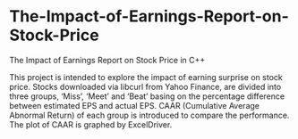 # The-Impact-of-Earnings-Report-on-Stock-Price
The Impact of Earnings Report on Stock Price in C++

This project is intended to explore the impact of earning surprise on stock price. 
Stocks downloaded via libcurl from Yahoo Finance, are divided into three groups,
‘Miss’, ‘Meet’ and ‘Beat’ basing on the percentage difference between estimated EPS and actual EPS. 
CAAR (Cumulative Average Abnormal Return) of each group is introduced to compare the performance. 
The plot of CAAR is graphed by ExcelDriver.
